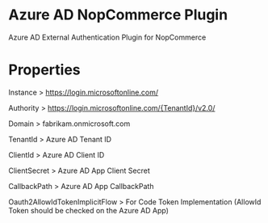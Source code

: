 # Azure AD NopCommerce Plugin
 Azure AD External Authentication Plugin for NopCommerce

# Properties

Instance > https://login.microsoftonline.com/

Authority > https://login.microsoftonline.com/{TenantId}/v2.0/

Domain > fabrikam.onmicrosoft.com

TenantId > Azure AD Tenant ID

ClientId > Azure AD Client ID

ClientSecret > Azure AD App Client Secret

CallbackPath > Azure AD App CallbackPath

Oauth2AllowIdTokenImplicitFlow > For Code Token Implementation (AllowId Token should be checked on the Azure AD App)

